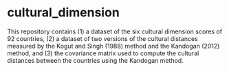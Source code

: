 # cultural_dimension
This repository contains (1) a dataset of the six cultural dimension scores of 92 countries, (2) a dataset of two versions of the cultural distances measured by the Kogut and Singh (1988) method and the Kandogan (2012) method, and (3) the covariance matrix used to compute the cultural distances between the countries using the Kandogan method. 
